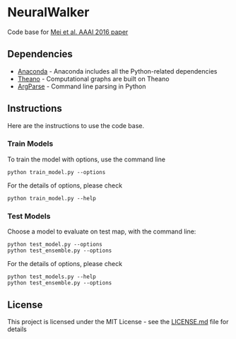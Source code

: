 # NeuralWalker
Code base for [Mei et al. AAAI 2016 paper](https://arxiv.org/abs/1506.04089)

## Dependencies
* [Anaconda](https://www.continuum.io/) - Anaconda includes all the Python-related dependencies
* [Theano](http://deeplearning.net/software/theano/) - Computational graphs are built on Theano
* [ArgParse](https://docs.python.org/2/howto/argparse.html) - Command line parsing in Python

## Instructions
Here are the instructions to use the code base.

### Train Models
To train the model with options, use the command line 
```
python train_model.py --options
```
For the details of options, please check
```
python train_model.py --help
```

### Test Models
Choose a model to evaluate on test map, with the command line:
```
python test_model.py --options
python test_ensemble.py --options
```
For the details of options, please check
```
python test_models.py --help
python test_ensemble.py --options
```

## License

This project is licensed under the MIT License - see the [LICENSE.md](LICENSE.md) file for details


